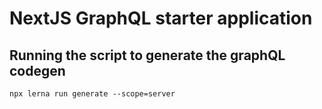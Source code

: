 # NextJS GraphQL starter application

## Running the script to generate the graphQL codegen

`npx lerna run generate --scope=server`
